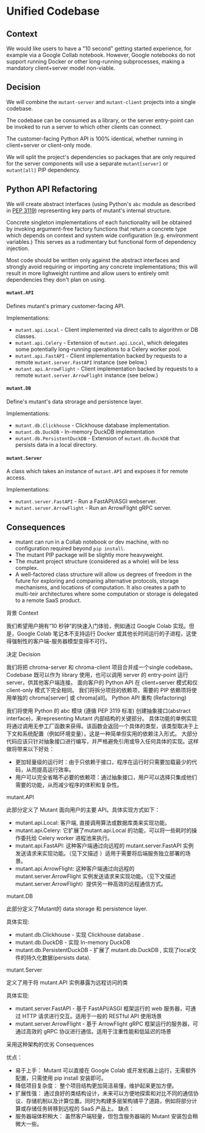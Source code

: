 # Unified Codebase

## Context

We would like users to have a "10 second" getting started experience,
for example via a Google Collab notebook. However, Google notebooks do
not support running Docker or other long-running subprocesses, making
a mandatory client+server model non-viable.

## Decision

We will combine the `mutant-server` and `mutant-client` projects into
a single codebase.

The codebase can be consumed as a library, or the server entry-point
can be invoked to run a server to which other clients can connect.

The customer-facing Python API is 100% identical, whether running in
client+server or client-only mode.

We will split the project's dependencies so packages that are only
required for the server components will use a separate
`mutant[server]` or `mutant[all]` PIP dependency.

## Python API Refactoring

We will create abstract interfaces (using Python's `abc` module as
described in [PEP 3119](https://peps.python.org/pep-3119/))
representing key parts of mutant's internal structure.

Concrete singleton implementations of each functionality will be
obtained by invoking argument-free factory functions that return a
concrete type which depends on context and system wide configuration
(e.g. environment variables.) This serves as a rudimentary but
functional form of dependency injection.

Most code should be written only against the abstract interfaces and
strongly avoid requiring or importing any concrete implementations;
this will result in more lighweight runtime and allow users to
entirely omit dependencies they don't plan on using.

#### `mutant.API`

Defines mutant's primary customer-facing API.

Implementations:

- `mutant.api.Local` - Client implemented via direct calls to
  algorithm or DB classes.
- `mutant.api.Celery` - Extension of `mutant.api.Local`, which
  delegates some potentially long-running operations to a Celery
  worker pool.
- `mutant.api.FastAPI` - Client implementation backed by requests to
   a remote `mutant.server.FastAPI` instance (see below.)
- `mutant.api.ArrowFlight` - Client implementation backed by requests to
   a remote `mutant.server.ArrowFlight` instance (see below.)

#### `mutant.DB`

Define's mutant's data strorage and persistence layer.

Implementations:

- `mutant.db.Clickhouse` - Clickhouse database implementation.
- `mutant.db.DuckDB` - In-memory DuckDB implementation
- `mutant.db.PersistentDuckDB` - Extension of `mutant.db.DuckDB` that
  persists data in a local directory.

#### `mutant.Server`

A class which takes an instance of `mutant.API` and exposes it for
remote access.

Implementations:

- `mutant.server.FastAPI` - Run a FastAPI/ASGI webserver.
- `mutant.server.ArrowFlight` - Run an ArrowFlight gRPC server.

## Consequences

- mutant can run in a Collab notebook or dev machine, with no
  configuration required beyond `pip install`.
- The mutant PIP package will be slightly more heavyweight.
- The mutant project structure (considered as a whole) will be less
  complex.
- A well-factored class structure will allow us degrees of freedom in
  the future for exploring and comparing alternative protocols,
  storage mechanisms, and locations of computation. It also creates a
  path to multi-teir architectures where some computation or storage
  is delegated to a remote SaaS product.


背景 Context

我们希望用户拥有“10 秒钟”的快速入门体验，例如通过 Google Colab 实现。但是，Google Colab 笔记本不支持运行 Docker 或其他长时间运行的子进程，这使得强制性的客户端-服务器模型变得不可行。

决定 Decision


我们将把 chroma-server 和 chroma-client 项目合并成一个single codebase。
Codebase 既可以作为 library 使用，也可以调用 server 的 entry-point 运行 server，供其他客户端连接。
面向客户的 Python API 在 client+server 模式和仅 client-only 模式下完全相同。
我们将拆分项目的依赖项，需要的 PIP 依赖项将使用单独的 chroma[server] 或 chroma[all]。
Python API 重构 (Refactoring)

我们将使用 Python 的 abc 模块 (遵循 PEP 3119 标准) 创建抽象接口(abstract interface)，来representing Mutant 内部结构的关键部分。
具体功能的单例实现将通过调用无参工厂函数来获得。该函数会返回一个具体的类型，该类型取决于上下文和系统配置（例如环境变量）。这是一种简单但实用的依赖注入形式。
大部分代码应该只针对抽象接口进行编写，并严格避免引用或导入任何具体的实现。这样做将带来以下好处：
- 更加轻量级的运行时：由于只依赖于接口，程序在运行时只需要加载最少的代码，从而提高运行效率。
- 用户可以完全省略不必要的依赖项：通过抽象接口，用户可以选择只集成他们需要的功能，从而减少程序的体积和复杂性。

mutant.API

此部分定义了 Mutant 面向用户的主要 API。具体实现方式如下：
- mutant.api.Local: 客户端, 直接调用算法或数据库类来实现功能。
- mutant.api.Celery: 它扩展了mutant.api.Local 的功能，可以将一些耗时的操作委托给 Celery worker 进程池来执行。
- mutant.api.FastAPI: 这种客户端通过向远程的 mutant.server.FastAPI 实例发送请求来实现功能。（见下文描述 ）适用于需要将后端服务独立部署的场景。
- mutant.api.ArrowFlight: 这种客户端通过向远程的 mutant.server.ArrowFlight 实例发送请求来实现功能。（见下文描述 mutant.server.ArrowFlight）提供另一种高效的远程通信方式。


mutant.DB

此部分定义了Mutant的 data storage 和 persistence layer.

具体实现:
- mutant.db.Clickhouse - 实现 Clickhouse database .
- mutant.db.DuckDB - 实现 In-memory DuckDB 
- mutant.db.PersistentDuckDB - 扩展了 mutant.db.DuckDB , 实现了local文件的持久化数据(persists data).

mutant.Server

定义了用于将 mutant.API 实例暴露为远程访问的类

具体实现:
- mutant.server.FastAPI - 基于 FastAPI/ASGI 框架运行的 web 服务器，可通过 HTTP 请求进行交互。适用于一般的 RESTful API 使用场景
- mutant.server.ArrowFlight - 基于 ArrowFlight gRPC 框架运行的服务器，可通过高效的 gRPC 协议进行通信。适用于注重性能和低延迟的场景

采用这种架构的优劣 Consequences

优点：
- 易于上手： Mutant 可以直接在 Google Colab 或开发机器上运行，无需额外配置，只需使用 pip install 安装即可。
- 降低项目复杂度： 整个项目结构更加简洁易懂，维护起来更加方便。
- 扩展性强： 通过良好的类结构设计，未来可以方便地探索和对比不同的通信协议、存储机制以及计算位置。同时为构建多层架构铺平了道路，例如将部分计算或存储任务转移到远程的 SaaS 产品上。
缺点：
- 服务器端体积稍大： 虽然客户端轻量，但包含服务器端的 Mutant 安装包会稍微大一些。